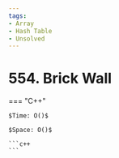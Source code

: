 ```yaml
---
tags:
- Array
- Hash Table
- Unsolved
---
```



# 554. Brick Wall

=== "C++"

    $Time: O()$

    $Space: O()$

    ```c++
    ```